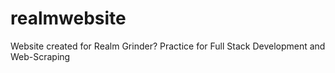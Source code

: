 # realmwebsite
Website created for Realm Grinder? Practice for Full Stack Development and Web-Scraping
